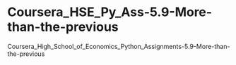 # Coursera_HSE_Py_Ass-5.9-More-than-the-previous
Coursera_High_School_of_Economics_Python_Assignments-5.9-More-than-the-previous
